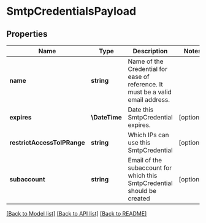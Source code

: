 # SmtpCredentialsPayload

## Properties
Name | Type | Description | Notes
------------ | ------------- | ------------- | -------------
**name** | **string** | Name of the Credential for ease of reference. It must be a valid email address. | 
**expires** | **\DateTime** | Date this SmtpCredential expires. | [optional] 
**restrictAccessToIPRange** | **string** | Which IPs can use this SmtpCredential | [optional] 
**subaccount** | **string** | Email of the subaccount for which this SmtpCredential should be created | [optional] 

[[Back to Model list]](../README.md#documentation-for-models) [[Back to API list]](../README.md#documentation-for-api-endpoints) [[Back to README]](../README.md)


